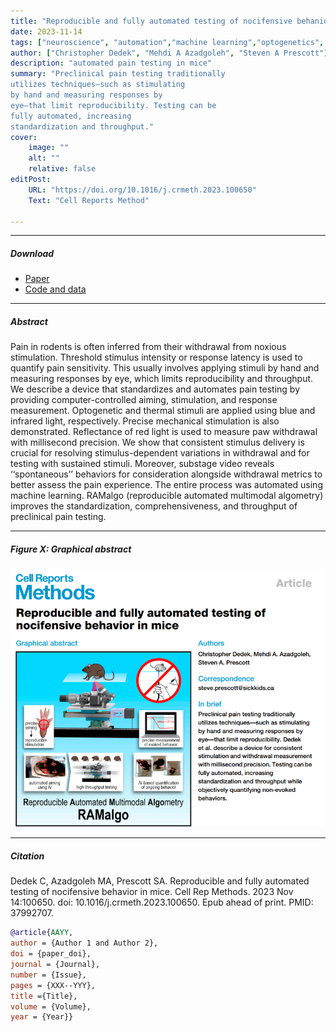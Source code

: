 ```yaml
---
title: "Reproducible and fully automated testing of nocifensive behanior in mice" 
date: 2023-11-14
tags: ["neuroscience", "automation","machine learning","optogenetics", "pain"]
author: ["Christopher Dedek", "Mehdi A Azadgoleh", "Steven A Prescott"]
description: "automated pain testing in mice"
summary: "Preclinical pain testing traditionally
utilizes techniques—such as stimulating
by hand and measuring responses by
eye—that limit reproducibility. Testing can be
fully automated, increasing
standardization and throughput." 
cover:
    image: ""
    alt: ""
    relative: false
editPost:
    URL: "https://doi.org/10.1016/j.crmeth.2023.100650"
    Text: "Cell Reports Method"

---
```


---

##### Download

+ [Paper](pain_paper.pdf)
+ [Code and data](https://github.com/stofe95/ramalgo)

---

##### Abstract

Pain in rodents is often inferred from their withdrawal from noxious stimulation. Threshold stimulus intensity or response latency is used to quantify pain sensitivity. This usually involves applying stimuli by hand and measuring responses by eye, which limits reproducibility and throughput. We describe a device that standardizes and automates pain testing by providing computer-controlled aiming, stimulation, and response measurement. Optogenetic and thermal stimuli are applied using blue and infrared light, respectively. Precise mechanical stimulation is also demonstrated. Reflectance of red light is used to measure paw withdrawal with millisecond precision. We show that consistent stimulus delivery is crucial for resolving stimulus-dependent variations in withdrawal and for testing with sustained stimuli. Moreover, substage video reveals ‘‘spontaneous’’ behaviors for consideration alongside withdrawal metrics to better assess the pain experience. The entire process was automated using machine learning. RAMalgo (reproducible automated multimodal algometry) improves the standardization, comprehensiveness, and throughput of preclinical pain testing.

---

##### Figure X: Graphical abstract

![](pain_paper.png)

---



##### Citation

Dedek C, Azadgoleh MA, Prescott SA. Reproducible and fully automated testing of nocifensive behavior in mice. Cell Rep Methods. 2023 Nov 14:100650. doi: 10.1016/j.crmeth.2023.100650. Epub ahead of print. PMID: 37992707.

```BibTeX
@article{AAYY,
author = {Author 1 and Author 2},
doi = {paper_doi},
journal = {Journal},
number = {Issue},
pages = {XXX--YYY},
title ={Title},
volume = {Volume},
year = {Year}}
```



<!-- ##### Related material -->

<!-- + [Presentation slides](presentation2.pdf) -->

